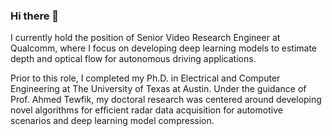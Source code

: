 ### Hi there 👋
I currently hold the position of Senior Video Research Engineer at Qualcomm, where I focus on developing deep learning models to estimate depth and optical flow for autonomous driving applications.

Prior to this role, I completed my Ph.D. in Electrical and Computer Engineering at The University of Texas at Austin. Under the guidance of Prof. Ahmed Tewfik, my doctoral research was centered around developing novel algorithms for efficient radar data acquisition for automotive scenarios and deep learning model compression.

<!--
**Madhusakth/Madhusakth** is a ✨ _special_ ✨ repository because its `README.md` (this file) appears on your GitHub profile.

Here are some ideas to get you started:

- 🔭 I’m currently working on ...
- 🌱 I’m currently learning ...
- 👯 I’m looking to collaborate on ...
- 🤔 I’m looking for help with ...
- 💬 Ask me about ...
- 📫 How to reach me: ...
- 😄 Pronouns: ...
- ⚡ Fun fact: ...
-->
